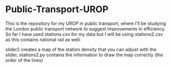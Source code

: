 # Public-Transport-UROP
This is the repository for my UROP in public transport, where I'll be studying the London public transport network to suggest improvements in efficiency.
So far I have used stations.csv for my data but I will be using stations2.csv as this contains national rail as well.

slider2 creates a map of the station density that you can adjust with the slider,
stations2.py contains the information to draw the map correctly (the order of the lines) 

